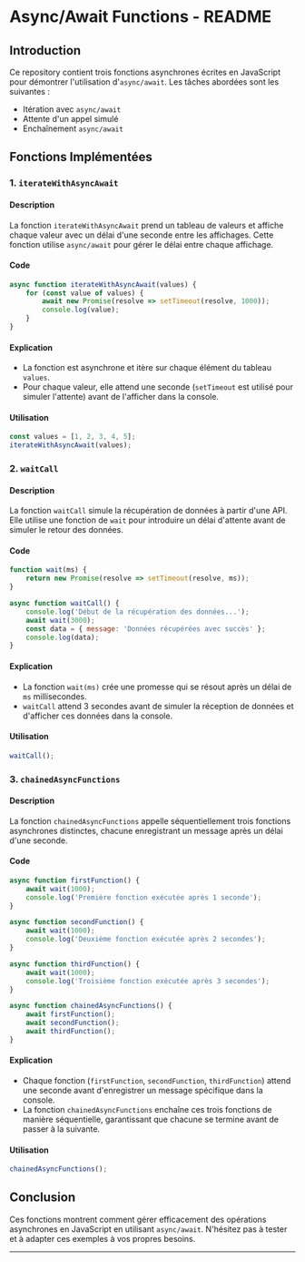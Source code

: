 # Async/Await Functions - README

## Introduction

Ce repository contient trois fonctions asynchrones écrites en JavaScript pour démontrer l'utilisation d'`async/await`. Les tâches abordées sont les suivantes :
- Itération avec `async/await`
- Attente d'un appel simulé
- Enchaînement `async/await`

## Fonctions Implémentées

### 1. `iterateWithAsyncAwait`

#### Description
La fonction `iterateWithAsyncAwait` prend un tableau de valeurs et affiche chaque valeur avec un délai d'une seconde entre les affichages. Cette fonction utilise `async/await` pour gérer le délai entre chaque affichage.

#### Code

```javascript
async function iterateWithAsyncAwait(values) {
    for (const value of values) {
        await new Promise(resolve => setTimeout(resolve, 1000));
        console.log(value);
    }
}
```

#### Explication
- La fonction est asynchrone et itère sur chaque élément du tableau `values`.
- Pour chaque valeur, elle attend une seconde (`setTimeout` est utilisé pour simuler l'attente) avant de l'afficher dans la console.

#### Utilisation

```javascript
const values = [1, 2, 3, 4, 5];
iterateWithAsyncAwait(values);
```

### 2. `waitCall`

#### Description
La fonction `waitCall` simule la récupération de données à partir d'une API. Elle utilise une fonction de `wait` pour introduire un délai d'attente avant de simuler le retour des données.

#### Code

```javascript
function wait(ms) {
    return new Promise(resolve => setTimeout(resolve, ms));
}

async function waitCall() {
    console.log('Début de la récupération des données...');
    await wait(3000);
    const data = { message: 'Données récupérées avec succès' };
    console.log(data);
}
```

#### Explication
- La fonction `wait(ms)` crée une promesse qui se résout après un délai de `ms` millisecondes.
- `waitCall` attend 3 secondes avant de simuler la réception de données et d'afficher ces données dans la console.

#### Utilisation

```javascript
waitCall();
```

### 3. `chainedAsyncFunctions`

#### Description
La fonction `chainedAsyncFunctions` appelle séquentiellement trois fonctions asynchrones distinctes, chacune enregistrant un message après un délai d'une seconde.

#### Code

```javascript
async function firstFunction() {
    await wait(1000);
    console.log('Première fonction exécutée après 1 seconde');
}

async function secondFunction() {
    await wait(1000);
    console.log('Deuxième fonction exécutée après 2 secondes');
}

async function thirdFunction() {
    await wait(1000);
    console.log('Troisième fonction exécutée après 3 secondes');
}

async function chainedAsyncFunctions() {
    await firstFunction();
    await secondFunction();
    await thirdFunction();
}
```

#### Explication
- Chaque fonction (`firstFunction`, `secondFunction`, `thirdFunction`) attend une seconde avant d'enregistrer un message spécifique dans la console.
- La fonction `chainedAsyncFunctions` enchaîne ces trois fonctions de manière séquentielle, garantissant que chacune se termine avant de passer à la suivante.

#### Utilisation

```javascript
chainedAsyncFunctions();
```

## Conclusion

Ces fonctions montrent comment gérer efficacement des opérations asynchrones en JavaScript en utilisant `async/await`. N'hésitez pas à tester et à adapter ces exemples à vos propres besoins.

---
